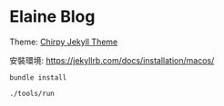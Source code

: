 # Elaine Blog

Theme: [Chirpy Jekyll Theme](https://github.com/cotes2020/jekyll-theme-chirpy)

安裝環境: https://jekyllrb.com/docs/installation/macos/

```
bundle install
```

```
./tools/run
```
